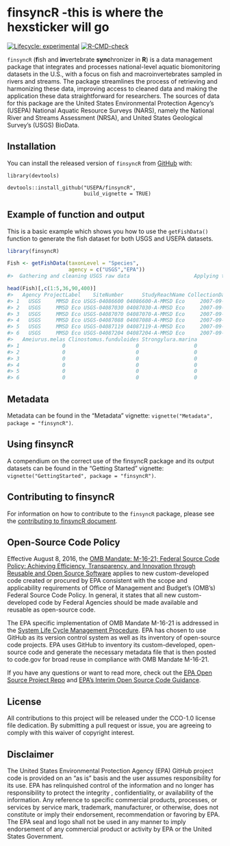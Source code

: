 
<!-- README.md is generated from README.Rmd. Please edit that file -->

# finsyncR -this is where the hexsticker will go

<!-- badges: start -->

[![Lifecycle:
experimental](https://img.shields.io/badge/lifecycle-stable-green.svg)](https://lifecycle.r-lib.org/articles/stages.html#stable)
[![R-CMD-check](https://github.com/USEPA/finsyncR/actions/workflows/R-CMD-check.yaml/badge.svg)](https://github.com/USEPA/finsyncR/actions/workflows/R-CMD-check.yaml)
<!-- badges: end -->

`finsyncR` (**f**ish and **in**vertebrate **sync**hronizer in **R**) is
a data management package that integrates and processes national-level
aquatic biomonitoring datasets in the U.S., with a focus on fish and
macroinvertebrates sampled in rivers and streams. The package
streamlines the process of retrieving and harmonizing these data,
improving access to cleaned data and making the application these data
straightforward for researchers. The sources of data for this package
are the United States Environmental Protection Agency’s (USEPA) National
Aquatic Resource Surveys (NARS), namely the National River and Streams
Assessment (NRSA), and United States Geological Survey’s (USGS) BioData.

## Installation

You can install the released version of `finsyncR` from
[GitHub](https://github.com/USEPA/finsyncR) with:

    library(devtools)

    devtools::install_github("USEPA/finsyncR",
                             build_vignette = TRUE)

## Example of function and output

This is a basic example which shows you how to use the `getFishData()`
function to generate the fish dataset for both USGS and USEPA datasets.

``` r
library(finsyncR)

Fish <- getFishData(taxonLevel = "Species",
                    agency = c("USGS","EPA"))
#>  Gathering and cleaning USGS raw data                     Applying taxonomic fixes to USGS data                     Applying count standardization to USGS data                     Gathering, joining, and cleaning EPA raw data                     Applying taxonomic fixes to EPA data                     Applying count standardization to EPA data                     Harmonizing USGS and EPA data                                      Finalizing data for output                           finsyncR data synchronization complete

head(Fish)[,c(1:5,36,90,400)]
#>   Agency ProjectLabel    SiteNumber      StudyReachName CollectionDate
#> 1   USGS     MMSD Eco USGS-04086600 04086600-A-MMSD Eco     2007-09-10
#> 2   USGS     MMSD Eco USGS-04087030 04087030-A-MMSD Eco     2007-09-05
#> 3   USGS     MMSD Eco USGS-04087070 04087070-A-MMSD Eco     2007-09-05
#> 4   USGS     MMSD Eco USGS-04087088 04087088-A-MMSD Eco     2007-09-04
#> 5   USGS     MMSD Eco USGS-04087119 04087119-A-MMSD Eco     2007-09-12
#> 6   USGS     MMSD Eco USGS-04087204 04087204-A-MMSD Eco     2007-09-07
#>   Ameiurus.melas Clinostomus.funduloides Strongylura.marina
#> 1              0                       0                  0
#> 2              0                       0                  0
#> 3              0                       0                  0
#> 4              0                       0                  0
#> 5              0                       0                  0
#> 6              0                       0                  0
```

## Metadata

Metadata can be found in the “Metadata” vignette:
`vignette("Metadata", package = "finsyncR")`.

## Using finsyncR

A compendium on the correct use of the finsyncR package and its output
datasets can be found in the “Getting Started” vignette:
`vignette("GettingStarted", package = "finsyncR")`.

## Contributing to finsyncR

For information on how to contribute to the `finsyncR` package, please
see the [contributing to finsyncR
document](https://github.com/USEPA/finsyncR/blob/main/CONTRIBUTING.md).

## Open-Source Code Policy

Effective August 8, 2016, the [OMB Mandate: M-16-21; Federal Source Code
Policy: Achieving Efficiency, Transparency, and Innovation through
Reusable and Open Source
Software](https://obamawhitehouse.archives.gov/sites/default/files/omb/memoranda/2016/m_16_21.pdf)
applies to new custom-developed code created or procured by EPA
consistent with the scope and applicability requirements of Office of
Management and Budget’s (OMB’s) Federal Source Code Policy. In general,
it states that all new custom-developed code by Federal Agencies should
be made available and reusable as open-source code.

The EPA specific implementation of OMB Mandate M-16-21 is addressed in
the [System Life Cycle Management
Procedure](https://www.epa.gov/irmpoli8/policy-procedures-and-guidance-system-life-cycle-management-slcm).
EPA has chosen to use GitHub as its version control system as well as
its inventory of open-source code projects. EPA uses GitHub to inventory
its custom-developed, open-source code and generate the necessary
metadata file that is then posted to code.gov for broad reuse in
compliance with OMB Mandate M-16-21.

If you have any questions or want to read more, check out the [EPA Open
Source Project Repo](https://github.com/USEPA/open-source-projects) and
[EPA’s Interim Open Source Code
Guidance](https://www.epa.gov/developers/open-source-software-and-epa-code-repository-requirements).

## License

All contributions to this project will be released under the CCO-1.0
license file dedication. By submitting a pull request or issue, you are
agreeing to comply with this waiver of copyright interest.

## Disclaimer

The United States Environmental Protection Agency (EPA) GitHub project
code is provided on an “as is” basis and the user assumes responsibility
for its use. EPA has relinquished control of the information and no
longer has responsibility to protect the integrity , confidentiality, or
availability of the information. Any reference to specific commercial
products, processes, or services by service mark, trademark,
manufacturer, or otherwise, does not constitute or imply their
endorsement, recommendation or favoring by EPA. The EPA seal and logo
shall not be used in any manner to imply endorsement of any commercial
product or activity by EPA or the United States Government.
